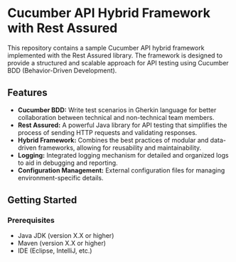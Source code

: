 # Cucumber API Hybrid Framework with Rest Assured

This repository contains a sample Cucumber API hybrid framework implemented with the Rest Assured library. The framework is designed to provide a structured and scalable approach for API testing using Cucumber BDD (Behavior-Driven Development).

## Features

- **Cucumber BDD:** Write test scenarios in Gherkin language for better collaboration between technical and non-technical team members.
- **Rest Assured:** A powerful Java library for API testing that simplifies the process of sending HTTP requests and validating responses.
- **Hybrid Framework:** Combines the best practices of modular and data-driven frameworks, allowing for reusability and maintainability.
- **Logging:** Integrated logging mechanism for detailed and organized logs to aid in debugging and reporting.
- **Configuration Management:** External configuration files for managing environment-specific details.

## Getting Started

### Prerequisites

- Java JDK (version X.X or higher)
- Maven (version X.X or higher)
- IDE (Eclipse, IntelliJ, etc.)


